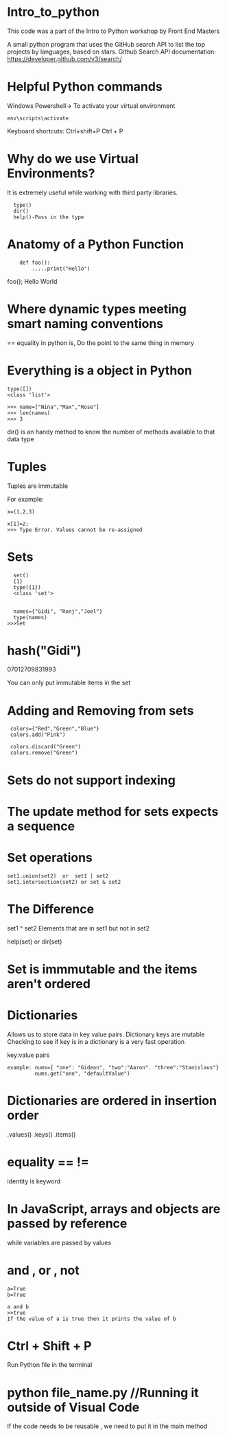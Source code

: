 # Intro_to_python
This code was a part of the Intro to Python workshop by Front End Masters


  A small python program that uses the GitHub search API to list the top
  projects by languages, based on stars.
  Github Search API documentation: https://developer.github.com/v3/search/
  
#  Helpful Python commands

Windows Powershell-> To activate your virtual environment
```
env\scripts\activate

```

Keyboard shortcuts: Ctrl+shift+P
Ctrl + P

# Why do we use Virtual Environments?
  It is extremely useful while working with third party libraries.

```
  type()
  dir()
  help()-Pass in the type
```

# Anatomy of a Python Function

```
	def foo():
		.....print("Hello")
```
foo();
Hello World

# Where dynamic types meeting smart naming conventions

== equality in python
  is, Do the point to the same thing in memory

# Everything is a object in Python
  
  ```
  type([])
  <class 'list'>

  >>> name=["Nina","Max","Rose"]
  >>> len(names)
  >>> 3

```

 dir() is an handy method to know the number of methods available to that
 data type

# Tuples
  Tuples are immutable

For example:
 ```
 x=(1,2,3)

 x[1]=2;
>>> Type Error. Values cannot be re-assigned
```

# Sets
```
  set()
  {1}
  type({1})
  <class 'set'>


  names={"Gidi", "Ronj","Joel"}
  type(names)
>>>Set
```
# hash("Gidi")
  07012709831993

  You can only put immutable items in the set

# Adding and Removing from sets
```
 colors={"Red","Green","Blue"}
 colors.add("Pink")

 colors.discard("Green")
 colors.remove("Green")

```

# Sets do not support indexing
# The update method for sets expects a sequence
# Set operations   
```
set1.union(set2)  or  set1 | set2 
set1.intersection(set2) or set & set2
```
  
# The Difference
  
  set1 ^ set2
  Elements that are in set1 but not in set2

  help(set) or dir(set)

# Set is immmutable and the items aren't ordered

# Dictionaries

  Allows us to store data in key value pairs. Dictionary keys are mutable
  Checking to see if key is in a dictionary is a very fast operation
  
  key:value pairs
  ```
  example: nums={ "one": "Gideon", "two":"Aaron". "three":"Stanislaus"}
           nums.get("one", "defaultValue")
  ```

# Dictionaries are ordered in insertion order

  .values()
  .keys()
  .items()



# equality == !=
  identity is keyword


# In JavaScript, arrays and objects are passed by reference
  while variables are passed by values


# and , or , not
  
  ```
  a=True
  b=True
  
  a and b
  >>true
  If the value of a is true then it prints the value of b
 
 ```
# Ctrl + Shift + P
  Run Python file in the terminal

# python file_name.py     //Running it outside of Visual Code
  If the code needs to be reusable , we need to put it in the main method



